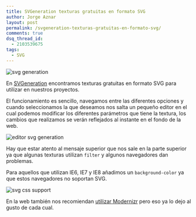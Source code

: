 ```yaml
---
title: SVGeneration texturas gratuitas en formato SVG
author: Jorge Aznar
layout: post
permalink: /svgeneration-texturas-gratuitas-en-formato-svg/
comments: true
dsq_thread_id:
  - 2103539675
tags:
  - SVG
---
```

![svg generation](http://jorgeatgu.com/blog/img/2013/12/svg-generation.png)

En <a href="www.svgeneration.com" target="_blank">SVGeneration</a> encontramos texturas gratuitas en formato SVG para utilizar en nuestros proyectos.

<!--more-->

El funcionamiento es sencillo, navegamos entre las diferentes opciones y cuando seleccionamos la que deseamos nos salta un pequeño editor en el cual podemos modificar los diferentes parámetros que tiene la textura, los cambios que realizamos se verán reflejados al instante en el fondo de la web.

![editor svg generation](http://jorgeatgu.com/blog/img/2013/12/editor-svg-generation-800x500.png)

Hay que estar atento al mensaje superior que nos sale en la parte superior ya que algunas texturas utilizan `filter` y algunos navegadores dan problemas.

Para aquellos que utilizan IE6, IE7 y IE8 añadimos un `background-color` ya que estos navegadores no soportan SVG.

![svg css support](http://jorgeatgu.com/blog/img/2013/12/svg-css.png)

En la web también nos recomiendan <a href="http://www.svgeneration.com/learn/how-to-use" target="_blank">utilizar Modernizr</a> pero eso ya lo dejo al gusto de cada cual.